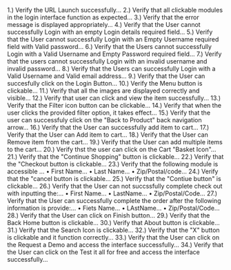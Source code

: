 1.) Verify the URL Launch successfully...
2.) Verify that all clickable modules in the login interface function as expected...
3.) Verify that the error message is displayed appropriately...
4.) Verify that the User cannot successfully Login with an empty Login details required field...
5.) Verify that the User cannot successfully Login with an Empty Username required field with Valid password...
6.) Verify that the Users cannot successfully Login with a Valid Username and Empty Password required field...
7.) Verify that the users cannot successfully Login with an invalid username and invalid password...
8.) Verify that the Users can successfully Login with a Valid Username and Valid email address...
9.) Verify that the User can succesfully click on the Login Button...
10.) Verify the Menu button is clickable...
11.) Verify that all the images are displayed correctly and visible...
12.) Verify that user can click and view the item successfully...
13.) Verify that the Filter icon button can be clickable...
14.) Verify that when the user clicks the provided filter option, it takes effect...
15.) Verify that the user can successfuly click on the "Back to Product" back navigation arrow...
16.) Verify that the User can successfully add item to cart...
17.) Verify that the User can Add item to cart...
18.) Verify that the User can Remove item from the cart...
19.) Verify that the User can add multiple items to the cart...
20.) Verify thst the user can click on the Cart "Basket Icon"...
21.) Verify that the "Continue Shopping" button is clickable...
22.) Verify that the "Checkout button is clickable...
23.) Verify that the following module is accessible ...
• First Name... 
• Last Name...
• Zip/Postal/code...
24.) Verify that the "cancel button is clickable...
25.) Verify that the "Contiue button" is clickable...
26.) Verify that the User can not succssfully complete check out with inputting the:...
• First Name...
• LastName...
• Zip/Postal/Code...
27.) Verify that the User can successfully complete the order after the following information is provide:...
• Fiets Name...
• LAstName...
• Zip/Postal/Code... 
28.) Verify that the User can click on Finish button...
29.) Verify that the Back Home button is clickable...
30.) Verify that About button is clickable...
31.) Verify that the Search Icon is clickable...
32.) Verify that the "X" button is clickable and it function correctly...
33.) Verify that the User can click on the Request a Demo and access the interface successfully...
34.) Verify that the User can click on the Test it all for free and access the interface successfully...
